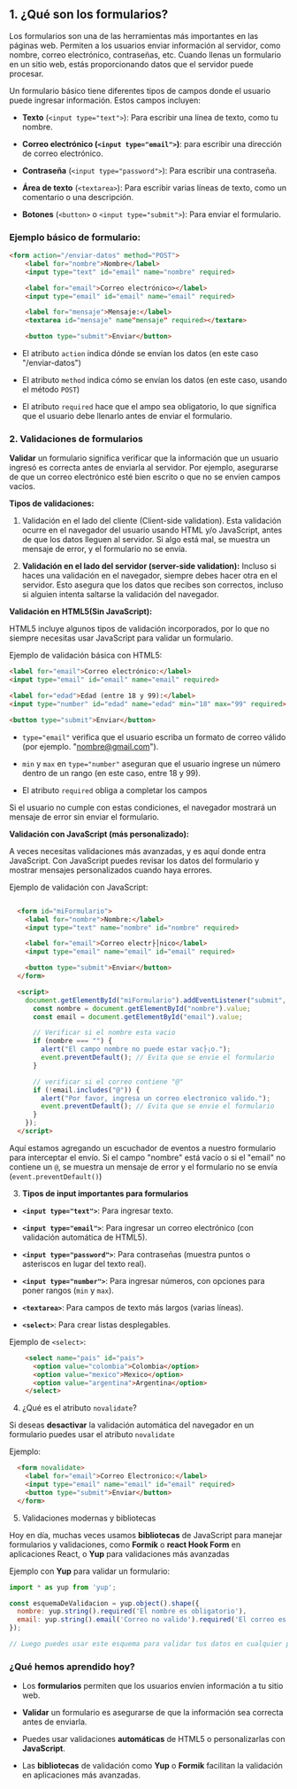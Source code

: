 ## 1. ¿Qué son los formularios?

Los formularios son una de las herramientas más importantes en las páginas web. Permiten a los usuarios enviar información al servidor, como nombre, correo electrónico, contraseñas, etc. Cuando llenas un formulario en un sitio web, estás proporcionando datos que el servidor puede procesar.

Un formulario básico tiene diferentes tipos de campos donde el usuario puede ingresar información. Estos campos incluyen:

- **Texto** (`<input type="text">`): Para escribir una línea de texto, como tu nombre.

- **Correo electrónico (`<input type="email">`)**: para escribir una dirección de correo electrónico.

- **Contraseña** (`<input type="password">`): Para escribir una contraseña.

- **Área de texto** (`<textarea>`): Para escribir varias líneas de texto, como un comentario o una descripción.

- **Botones** (`<button>` o `<input type="submit">`): Para enviar el formulario.

### Ejemplo básico de formulario:

```html
<form action="/enviar-datos" method="POST">
	<label for="nombre">Nombre</label>
	<input type="text" id="email" name="nombre" required>

	<label for="email">Correo electrónico></label>
	<input type="email" id="email" name="email" required>

	<label for="mensaje">Mensaje:</label>
	<textarea id="mensaje" name"mensaje" required></textare>

	<button type="submit">Enviar</button>
```

- El atributo `action` indica dónde se envían los datos (en este caso "/enviar-datos")

- El atributo `method` indica cómo se envían los datos (en este caso, usando el método `POST`)

- El atributo `required` hace que el ampo sea obligatorio, lo que significa que el usuario debe llenarlo antes de enviar el formulario.

### 2. Validaciones de formularios

**Validar** un formulario significa verificar que la información que un usuario ingresó es correcta antes de enviarla al servidor. Por ejemplo, asegurarse de que un correo electrónico esté bien escrito o que no se envíen campos vacíos.

**Tipos de validaciones:**

1. Validación en el lado del cliente (Client-side validation). Esta validación ocurre en el navegador del usuario usando HTML y/o JavaScript, antes de que los datos lleguen al servidor. Si algo está mal, se muestra un mensaje de error, y el formulario no se envía.

2. **Validación en el lado del servidor (server-side validation):** Incluso si haces una validación en el navegador, siempre debes hacer otra en el servidor. Esto asegura que los datos que recibes son correctos, incluso si alguien intenta saltarse la validación del navegador.

**Validación en HTML5(Sin JavaScript):**

HTML5 incluye algunos tipos de validación incorporados, por lo que no siempre necesitas usar JavaScript para validar un formulario.

Ejemplo de validación básica con HTML5:

```html
<label for="email">Correo electrónico:</label>
<input type="email" id="email" name="email" required>

<label for="edad">Edad (entre 18 y 99):</label>
<input type="number" id="edad" name="edad" min="18" max="99" required>

<button type="submit">Enviar</button>
```

- `type="email"` verifica que el usuario escriba un formato de correo válido (por ejemplo. "nombre@gmail.com").

- `min` y `max` en `type="number"` aseguran que el usuario ingrese un número dentro de un rango (en este caso, entre 18 y 99).

- El atributo `required` obliga a completar los campos

Si el usuario no cumple con estas condiciones, el navegador mostrará un mensaje de error sin enviar el formulario.

**Validación con JavaScript (más personalizado):**

A veces necesitas validaciones más avanzadas, y es aquí donde entra JavaScript. Con JavaScript puedes revisar los datos del formulario y mostrar mensajes personalizados cuando haya errores.

Ejemplo de validación con JavaScript:

```html

  <form id="miFormulario">
    <label for="nombre">Nombre:</label>
    <input type="text" name="nombre" id="nombre" required>

    <label for="email">Correo electr├│nico</label>
    <input type="email" name="email" id="email" required>

    <button type="submit">Enviar</button>
  </form>

  <script>
    document.getElementById("miFormulario").addEventListener("submit", (event) => {
      const nombre = document.getElementById("nombre").value;
      const email = document.getElementById("email").value;

      // Verificar si el nombre esta vacio
      if (nombre === "") {
        alert("El campo nombre no puede estar vac├¡o.");
        event.preventDefault(); // Evita que se envie el formulario
      }

      // verificar si el correo contiene "@"
      if (!email.includes("@")) {
        alert("Por favor, ingresa un correo electronico valido.");
        event.preventDefault(); // Evita que se envie el formulario
      }
    });
  </script>

```

Aquí estamos agregando un escuchador de eventos a nuestro formulario para interceptar el envío. Si el campo "nombre" está vacío o si el "email" no contiene un `@`, se muestra un mensaje de error y el formulario no se envía (`event.preventDefault()`)

3. **Tipos de input importantes para formularios**

- **`<input type="text">`**: Para ingresar texto.

- **`<input type="email">`**: Para ingresar un correo electrónico (con validación automática de HTML5).

- **`<input type="password">`**: Para contraseñas (muestra puntos o asteriscos en lugar del texto real).

- **`<input type="number">`**: Para ingresar números, con opciones para poner rangos (`min` y `max`).

- **`<textarea>`**: Para campos de texto más largos (varias líneas).

- **`<select>`**: Para crear listas desplegables.

Ejemplo de `<select>`:

```html
    <select name="pais" id="pais">
      <option value="colombia">Colombia</option>
      <option value="mexico">Mexico</option>
      <option value="argentina">Argentina</option>
    </select>
```

4. ¿Qué es el atributo `novalidate`?

Si deseas **desactivar** la validación automática del navegador en un formulario puedes usar el atributo `novalidate`

Ejemplo:

```html
  <form novalidate>
    <label for="email">Correo Electronico:</label>
    <input type="email" name="email" id="email" required>
    <button type="submit">Enviar</button>
  </form>
```

5. Validaciones modernas y bibliotecas

Hoy en día, muchas veces usamos **bibliotecas** de JavaScript para manejar formularios y validaciones, como **Formik** o **react Hook Form** en aplicaciones React, o **Yup** para validaciones más avanzadas

Ejemplo con **Yup** para validar un formulario:

```js
import * as yup from 'yup';

const esquemaDeValidacion = yup.object().shape({
  nombre: yup.string().required('El nombre es obligatorio'),
  email: yup.string().email('Correo no valido').required('El correo es obligatorio')
});

// Luego puedes usar este esquema para validar tus datos en cualquier parte de tu app
```

### ¿Qué hemos aprendido hoy?

- Los **formularios** permiten que los usuarios envíen información a tu sitio web.

- **Validar** un formulario es asegurarse de que la información sea correcta antes de enviarla.

- Puedes usar validaciones **automáticas** de HTML5 o personalizarlas con **JavaScript**.

- Las **bibliotecas** de validación como **Yup** o **Formik** facilitan la validación en aplicaciones más avanzadas.

